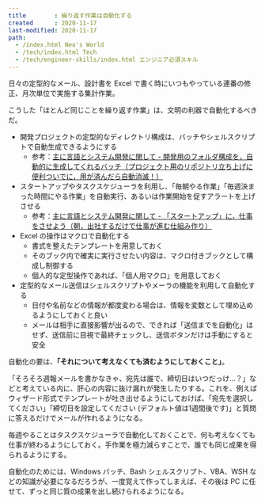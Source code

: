 ```yaml
---
title        : 繰り返す作業は自動化する
created      : 2020-11-17
last-modified: 2020-11-17
path:
  - /index.html Neo's World
  - /tech/index.html Tech
  - /tech/engineer-skills/index.html エンジニア必須スキル
---
```


日々の定型的なメール、設計書を Excel で書く時にいつもやっている連番の修正、月次単位で実施する集計作業。

こうした「ほとんど同じことを繰り返す作業」は、文明の利器で自動化するべきだ。

- 開発プロジェクトの定型的なディレクトリ構成は、バッチやシェルスクリプトで自動生成できるようにする
  - 参考：[主に言語とシステム開発に関して - 開発用のフォルダ構成を，自動的に生成してくれるバッチ（プロジェクト用のリポジトリ立ち上げに便利ついでに，用が済んだら自動消滅！）](http://language-and-engineering.hatenablog.jp/entry/20120126/p1)
- スタートアップやタスクスケジューラを利用し、「毎朝やる作業」「毎週決まった時間にやる作業」を自動実行、あるいは作業開始を促すアラートを上げさせる
  - 参考：[主に言語とシステム開発に関して - 「スタートアップ」に，仕事をさせよう（朝，出社するだけで仕事が進む仕組み作り）](http://language-and-engineering.hatenablog.jp/entry/20100929/p1)
- Excel の操作はマクロで自動化する
  - 書式を整えたテンプレートを用意しておく
  - そのブック内で確実に実行させたい内容は、マクロ付きブックとして構成し制御する
  - 個人的な定型操作であれば、「個人用マクロ」を用意しておく
- 定型的なメール送信はシェルスクリプトやメーラの機能を利用して自動化する
  - 日付や名前などの情報が都度変わる場合は、情報を変数として埋め込めるようにしておくと良い
  - メールは相手に直接影響が出るので、できれば「送信までを自動化」はせず、送信前に目視で最終チェックし、送信ボタンだけは手動にすると安全

自動化の要は、__「それについて考えなくても済むようにしておくこと」__。

「そろそろ週報メールを書かなきゃ、宛先は誰で、締切日はいつだっけ…？」などと考えている内に、肝心の内容に抜け漏れが発生したりする。これを、例えばウィザード形式でテンプレートが吐き出せるようにしておけば、「宛先を選択してください」「締切日を設定してください (デフォルト値は1週間後です)」と質問に答えるだけでメールが作れるようになる。

毎週やることはタスクスケジューラで自動化しておくことで、何も考えなくても仕事が終わるようにしておく。手作業を極力減らすことで、誰でも同じ成果を得られるようにする。

自動化のためには、Windows バッチ、Bash シェルスクリプト、VBA、WSH などの知識が必要になるだろうが、一度覚えて作ってしまえば、その後は PC に任せて、ずっと同じ質の成果を出し続けられるようになる。
